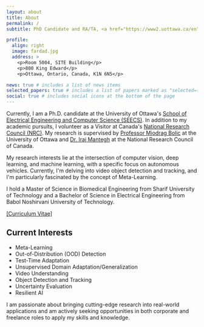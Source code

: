 ```yaml
---
layout: about
title: About
permalink: /
subtitle: PhD Candidate and RA/TA, <a href="https://www2.uottawa.ca/en" target="_blank">University of Ottawa</a>

profile:
  align: right
  image: fardad.jpg
  address: >
    <p>Room 5004, SITE Building</p>
    <p>800 King Edward</p>
    <p>Ottawa, Ontario, Canada, K1N 6N5</p>

news: true # includes a list of news items
selected_papers: true # includes a list of papers marked as "selected={true}"
social: true # includes social icons at the bottom of the page
---
```


Currently, I am a Ph.D. candidate at the University of Ottawa's <a href="https://engineering.uottawa.ca/school-EECS" target="_blank">School of Electrical Engineering and Computer Science (SEECS)</a>. In addition to my academic pursuits, I volunteer as a Visitor at Canada's <a href="https://nrc.canada.ca/en" target="_blank">National Research Council (NRC)</a>. My research is supervised by <a href="https://engineering.uottawa.ca/people/bolic-miodrag" target="_blank">Professor Miodrag Bolic</a> at the University of Ottawa and <a href="http://www.linkedin.com/in/iraj-mantegh" target="_blank">Dr. Iraj Mantegh</a> at the National Research Council of Canada.

My research interests lie at the intersection of computer vision, deep learning, and machine learning, with a specific focus on autonomous vehicles. Currently, I'm delving into video object detection and tracking, and I'm particularly fascinated by the concept of Meta-Learning.

I hold a Master of Science in Biomedical Engineering from Sharif University of Technology and a Bachelor of Science in Electrical Engineering from Babol Noshirvani University of Technology.

<a href="assets/Fardad-Dadboud-FlowCV-Resume-20240514.pdf" target="_blank">[Curriculum Vitae]</a>

## Current Interests

- Meta-Learning
- Out-of-Distribution (OOD) Detection
- Test-Time Adaptation
- Unsupervised Domain Adaptation/Generalization
- Video Understanding
- Object Detection and Tracking
- Uncertainty Evaluation
- Resilient AI

I am passionate about bringing cutting-edge research into real-world applications and am actively seeking opportunities in both corporate and freelance roles to apply my skills and knowledge.
